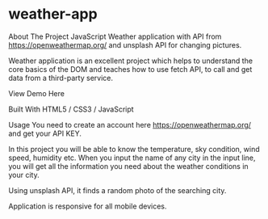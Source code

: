 # weather-app
About The Project
JavaScript Weather application with API from https://openweathermap.org/ and unsplash API for changing pictures.

Weather application is an excellent project which helps to understand the core basics of the DOM and teaches how to use fetch API, to call and get data from a third-party service.

View Demo Here

Built With
HTML5 / CSS3 / JavaScript

Usage
You need to create an account here https://openweathermap.org/ and get your API KEY.

In this project you will be able to know the temperature, sky condition, wind speed, humidity etc. When you input the name of any city in the input line, you will get all the information you need about the weather conditions in your city.

Using unsplash API, it finds a random photo of the searching city.

Application is responsive for all mobile devices.
